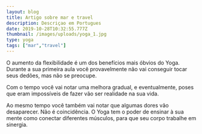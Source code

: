 ```yaml
---
layout: blog
title: Artigo sobre mar e travel
description: Descriçao em Portugues
date: 2019-10-28T10:32:55.777Z
thumbnail: /images/uploads/yoga_1.jpg
type: yoga
tags: ["mar","travel"]
---
```

O aumento da  flexibilidade é um dos benefícios mais óbvios do Yoga. Durante a sua primeira aula você provavelmente não vai conseguir tocar seus dedões, mas não se preocupe.



Com o tempo você vai notar uma melhora gradual, e eventualmente, poses que eram impossíveis de fazer vão ser realidade na sua vida.



Ao mesmo tempo você também vai notar que algumas dores vão desaparecer. Não é coincidência. O Yoga tem o poder de ensinar à sua mente como conectar diferentes músculos, para que seu corpo trabalhe em sinergia.
